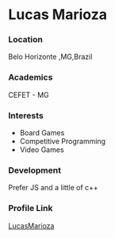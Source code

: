# Lucas Marioza

### Location

Belo Horizonte ,MG,Brazil 

### Academics

CEFET - MG

### Interests

- Board Games
- Competitive Programming
- Video Games

### Development

Prefer JS and a little of c++

### Profile Link

[LucasMarioza](https://github.com/LucasMarioza)
